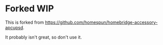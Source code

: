 # Forked WIP
This is forked from https://github.com/homespun/homebridge-accessory-apcupsd.

It probably isn't great, so don't use it.
